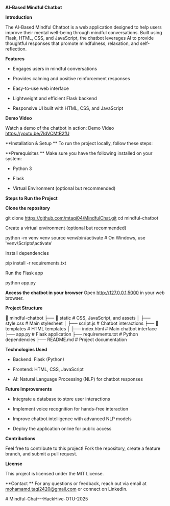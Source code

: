  **AI-Based Mindful Chatbot**
 
**Introduction**

The AI-Based Mindful Chatbot is a web application designed to help users improve their mental well-being through mindful conversations. Built using Flask, HTML, CSS, and JavaScript, the chatbot leverages AI to provide thoughtful responses that promote mindfulness, relaxation, and self-reflection.

**Features**

- Engages users in mindful conversations

- Provides calming and positive reinforcement responses

- Easy-to-use web interface

- Lightweight and efficient Flask backend

- Responsive UI built with HTML, CSS, and JavaScript

**Demo Video**

Watch a demo of the chatbot in action: Demo Video
https://youtu.be/7IdVCMtR2fU

**Installation & Setup
**
To run the project locally, follow these steps:

**Prerequisites
**
Make sure you have the following installed on your system:

- Python 3

- Flask

- Virtual Environment (optional but recommended)

**Steps to Run the Project**

**Clone the repository**

git clone https://github.com/mtaqi04/MindfulChat.git
cd mindful-chatbot

Create a virtual environment (optional but recommended)

python -m venv venv
source venv/bin/activate  # On Windows, use 'venv\Scripts\activate'

Install dependencies

pip install -r requirements.txt

Run the Flask app

python app.py

**Access the chatbot in your browser**
Open http://127.0.0.1:5000 in your web browser.

**Project Structure**

📂 mindful-chatbot
├── 📂 static          # CSS, JavaScript, and assets
│   ├── style.css     # Main stylesheet
│   ├── script.js     # Chatbot interactions
├── 📂 templates       # HTML templates
│   ├── index.html    # Main chatbot interface
├── app.py            # Flask application
├── requirements.txt  # Python dependencies
├── README.md         # Project documentation

**Technologies Used**

- Backend: Flask (Python)

- Frontend: HTML, CSS, JavaScript

- AI: Natural Language Processing (NLP) for chatbot responses

**Future Improvements**

- Integrate a database to store user interactions

- Implement voice recognition for hands-free interaction

- Improve chatbot intelligence with advanced NLP models

- Deploy the application online for public access

**Contributions**

Feel free to contribute to this project! Fork the repository, create a feature branch, and submit a pull request.

**License**

This project is licensed under the MIT License.
     
**Contact
**
For any questions or feedback, reach out via email at mohamamd.taqi2420@gmail.com or connect on LinkedIn. 
 
#   M i n d f u l - C h a t - - - H a c k H i v e - O T U - 2 0 2 5 
 
 















